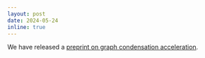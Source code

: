 ```yaml
---
layout: post
date: 2024-05-24
inline: true
---
```


We have released a [preprint on graph condensation acceleration](https://arxiv.org/abs/2405.13707).

